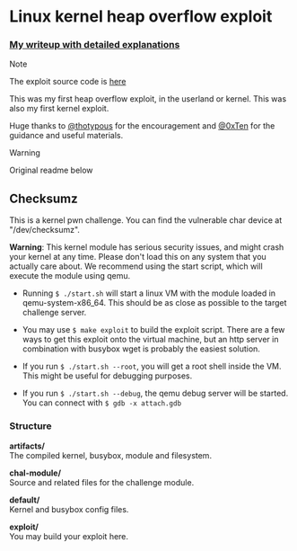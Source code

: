 # Linux kernel heap overflow exploit

### [My writeup with detailed explanations](https://gbrls.github.io/writeups/irisctf2025-checksumz/)

> [!NOTE]
> The exploit source code is [here](https://github.com/gbrls/pwn/blob/main/iris-2025/checksumz/exploit/exploit.c)

This was my first heap overflow exploit, in the userland or kernel. This was also my first kernel exploit.

Huge thanks to [@thotypous](https://github.com/thotypous) for the encouragement and [@0xTen](https://github.com/0xTen) for the guidance and useful materials.


> [!WARNING]
> Original readme below

## Checksumz

This is a kernel pwn challenge. You can find the vulnerable char device at "/dev/checksumz". 

**Warning**: This kernel module has serious security issues, and might crash your kernel at any time. Please don't load this on any system that you actually care about. We recommend using the start script, which will execute the module using qemu.

- Running `$ ./start.sh` will start a linux VM with the module loaded in qemu-system-x86_64. This should be as close as possible to the target challenge server.

- You may use `$ make exploit` to build the exploit script. There are a few ways to get this exploit onto the virtual machine, but an http server in combination with busybox wget is probably the easiest solution.

- If you run `$ ./start.sh --root`, you will get a root shell inside the VM. This might be useful for debugging purposes.

- If you run `$ ./start.sh --debug`, the qemu debug server will be started. You can connect with `$ gdb -x attach.gdb`

### Structure

**artifacts/**  
The compiled kernel, busybox, module and filesystem.  

**chal-module/**  
Source and related files for the challenge module.  

**default/**  
Kernel and busybox config files.  

**exploit/**  
You may build your exploit here.  
